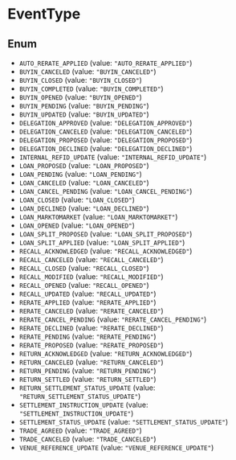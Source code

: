 # EventType

## Enum

* `AUTO_RERATE_APPLIED` (value: `"AUTO_RERATE_APPLIED"`)
* `BUYIN_CANCELED` (value: `"BUYIN_CANCELED"`)
* `BUYIN_CLOSED` (value: `"BUYIN_CLOSED"`)
* `BUYIN_COMPLETED` (value: `"BUYIN_COMPLETED"`)
* `BUYIN_OPENED` (value: `"BUYIN_OPENED"`)
* `BUYIN_PENDING` (value: `"BUYIN_PENDING"`)
* `BUYIN_UPDATED` (value: `"BUYIN_UPDATED"`)
* `DELEGATION_APPROVED` (value: `"DELEGATION_APPROVED"`)
* `DELEGATION_CANCELED` (value: `"DELEGATION_CANCELED"`)
* `DELEGATION_PROPOSED` (value: `"DELEGATION_PROPOSED"`)
* `DELEGATION_DECLINED` (value: `"DELEGATION_DECLINED"`)
* `INTERNAL_REFID_UPDATE` (value: `"INTERNAL_REFID_UPDATE"`)
* `LOAN_PROPOSED` (value: `"LOAN_PROPOSED"`)
* `LOAN_PENDING` (value: `"LOAN_PENDING"`)
* `LOAN_CANCELED` (value: `"LOAN_CANCELED"`)
* `LOAN_CANCEL_PENDING` (value: `"LOAN_CANCEL_PENDING"`)
* `LOAN_CLOSED` (value: `"LOAN_CLOSED"`)
* `LOAN_DECLINED` (value: `"LOAN_DECLINED"`)
* `LOAN_MARKTOMARKET` (value: `"LOAN_MARKTOMARKET"`)
* `LOAN_OPENED` (value: `"LOAN_OPENED"`)
* `LOAN_SPLIT_PROPOSED` (value: `"LOAN_SPLIT_PROPOSED"`)
* `LOAN_SPLIT_APPLIED` (value: `"LOAN_SPLIT_APPLIED"`)
* `RECALL_ACKNOWLEDGED` (value: `"RECALL_ACKNOWLEDGED"`)
* `RECALL_CANCELED` (value: `"RECALL_CANCELED"`)
* `RECALL_CLOSED` (value: `"RECALL_CLOSED"`)
* `RECALL_MODIFIED` (value: `"RECALL_MODIFIED"`)
* `RECALL_OPENED` (value: `"RECALL_OPENED"`)
* `RECALL_UPDATED` (value: `"RECALL_UPDATED"`)
* `RERATE_APPLIED` (value: `"RERATE_APPLIED"`)
* `RERATE_CANCELED` (value: `"RERATE_CANCELED"`)
* `RERATE_CANCEL_PENDING` (value: `"RERATE_CANCEL_PENDING"`)
* `RERATE_DECLINED` (value: `"RERATE_DECLINED"`)
* `RERATE_PENDING` (value: `"RERATE_PENDING"`)
* `RERATE_PROPOSED` (value: `"RERATE_PROPOSED"`)
* `RETURN_ACKNOWLEDGED` (value: `"RETURN_ACKNOWLEDGED"`)
* `RETURN_CANCELED` (value: `"RETURN_CANCELED"`)
* `RETURN_PENDING` (value: `"RETURN_PENDING"`)
* `RETURN_SETTLED` (value: `"RETURN_SETTLED"`)
* `RETURN_SETTLEMENT_STATUS_UPDATE` (value: `"RETURN_SETTLEMENT_STATUS_UPDATE"`)
* `SETTLEMENT_INSTRUCTION_UPDATE` (value: `"SETTLEMENT_INSTRUCTION_UPDATE"`)
* `SETTLEMENT_STATUS_UPDATE` (value: `"SETTLEMENT_STATUS_UPDATE"`)
* `TRADE_AGREED` (value: `"TRADE_AGREED"`)
* `TRADE_CANCELED` (value: `"TRADE_CANCELED"`)
* `VENUE_REFERENCE_UPDATE` (value: `"VENUE_REFERENCE_UPDATE"`)
